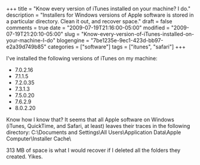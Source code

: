 +++
title = "Know every version of iTunes installed on your machine? I do."
description = "Installers for Windows versions of Apple software is stored in a particular directory. Clean it out, and recover space."
draft = false
comments = true
date = "2009-07-19T21:16:00-05:00"
modified = "2009-07-19T21:20:10-05:00"
slug = "Know-every-version-of-iTunes-installed-on-your-machine-I-do"
blogengine = "7be1235e-9ec1-423d-bb97-e2a39d749b85"
categories = ["software"]
tags = ["itunes", "safari"]
+++

<p>I've installed the following versions of iTunes on my machine:</p>
<ul>
<li>7.0.2.16</li>
<li>7.1.1.5</li>
<li>7.2.0.35</li>
<li>7.3.1.3</li>
<li>7.5.0.20</li>
<li>7.6.2.9</li>
<li>8.0.2.20</li>
</ul>
<p>Know how I know that? It seems that all Apple software on Windows (iTunes, QuickTime, and Safari, at least) leaves their traces in the following directory: C:\Documents and Settings\All Users\Application Data\Apple Computer\Installer Cache\</p>
<p>313 MB of space is what I would recover if I deleted all the folders they created. Yikes.</p>
